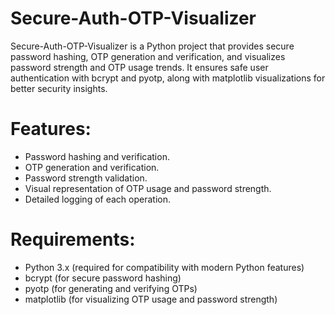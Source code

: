 # Secure-Auth-OTP-Visualizer
Secure-Auth-OTP-Visualizer is a Python project that provides secure password hashing, OTP generation and verification, and visualizes password strength and OTP usage trends. It ensures safe user authentication with bcrypt and pyotp, along with matplotlib visualizations for better security insights.

# Features:
- Password hashing and verification.
- OTP generation and verification.
- Password strength validation.
- Visual representation of OTP usage and password strength.
- Detailed logging of each operation.

# Requirements:
- Python 3.x (required for compatibility with modern Python features)
- bcrypt (for secure password hashing)
- pyotp (for generating and verifying OTPs)
- matplotlib (for visualizing OTP usage and password strength)
